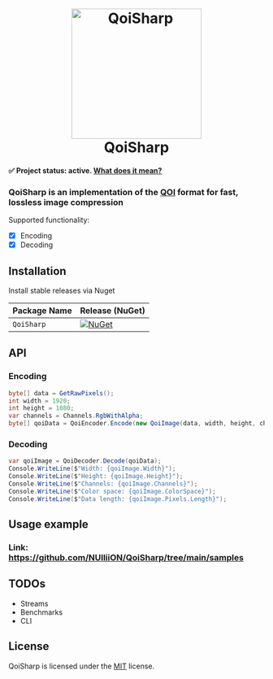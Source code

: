 <h1 align="center">

<img src="https://qoiformat.org/qoi-logo.svg" alt="QoiSharp" width="256"/>
<br/>
QoiSharp 
</h1>

#### ✅ **Project status: active**. [What does it mean?](https://github.com/NUlliiON/QoiSharp/blob/main/docs/project-status.md)
### QoiSharp is an implementation of the [QOI](https://github.com/phoboslab/qoi) format for fast, lossless image compression

Supported functionality:
- [x] Encoding
- [x] Decoding

## Installation

Install stable releases via Nuget

| Package Name                   | Release (NuGet) |
|--------------------------------|-----------------|
| `QoiSharp`         | [![NuGet](https://img.shields.io/nuget/v/QoiSharp.svg)](https://www.nuget.org/packages/QoiSharp/)

## API

### Encoding
```csharp
byte[] data = GetRawPixels();
int width = 1920;
int height = 1080;
var channels = Channels.RgbWithAlpha;
byte[] qoiData = QoiEncoder.Encode(new QoiImage(data, width, height, channels));
```
### Decoding
```csharp
var qoiImage = QoiDecoder.Decode(qoiData);
Console.WriteLine($"Width: {qoiImage.Width}");
Console.WriteLine($"Height: {qoiImage.Height}");
Console.WriteLine($"Channels: {qoiImage.Channels}");
Console.WriteLine($"Color space: {qoiImage.ColorSpace}");
Console.WriteLine($"Data length: {qoiImage.Pixels.Length}");
```
## Usage example
### Link: https://github.com/NUlliiON/QoiSharp/tree/main/samples

## TODOs
* Streams
* Benchmarks
* CLI

## License

QoiSharp is licensed under the [MIT](LICENSE) license.
